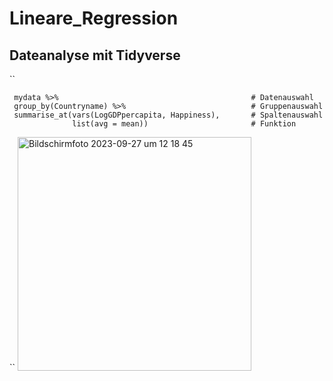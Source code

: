# Lineare_Regression

## Dateanalyse mit Tidyverse

``
    
     mydata %>%                                           # Datenauswahl               
     group_by(Countryname) %>%                            # Gruppenauswahl
     summarise_at(vars(LogGDPpercapita, Happiness),       # Spaltenauswahl
                  list(avg = mean))                       # Funktion  
                  
``
<img width="374" alt="Bildschirmfoto 2023-09-27 um 12 18 45" src="https://github.com/tbilgin/DataScienceCourse/assets/26571015/87cc573b-9014-4bdd-b465-6eb417911cb4">

